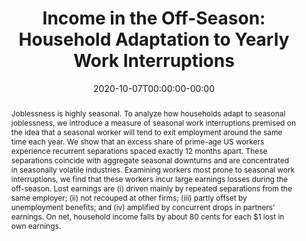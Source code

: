 ---
title: "Income in the Off-Season: Household Adaptation to Yearly Work Interruptions"
authors:
 - admin
 - Brendan M. Price
date: 2020-10-07T00:00:00-00:00
draft: false
publication_types: ["3"]
featured: true
abstract: "Joblessness is highly seasonal. To analyze how households adapt to seasonal joblessness, we introduce a measure of seasonal work interruptions premised on the idea that a seasonal worker will tend to exit employment around the same time each year. We show that an excess share of prime-age US workers experience recurrent separations spaced exactly 12 months  apart. These separations coincide with aggregate seasonal downturns and are concentrated in seasonally volatile industries. Examining workers most prone to seasonal work interruptions, we find that these workers incur large earnings losses during the off-season. Lost earnings are (i) driven mainly by repeated separations from the same employer; (ii) not recouped at other firms; (iii) partly offset by unemployment benefits; and (iv) amplified by concurrent drops in partners’ earnings. On net, household income falls by about 80 cents for each $1 lost in own earnings."
image:
  focal_point: "Top"
  preview_only: false
links:
 - name: "FEDS Working Paper"
   url: "https://www.federalreserve.gov/econres/feds/files/2020084pap.pdf"
---